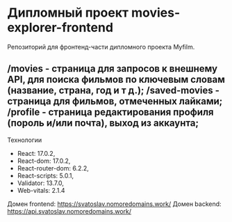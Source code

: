 # Дипломный проект movies-explorer-frontend
Репозиторий для фронтенд-части дипломного проекта Myfilm.

/movies - страница для запросов к внешнему API, для поиска фильмов по ключевым словам (название, страна, год и т д.);
/saved-movies - страница для фильмов, отмеченных лайками;
/profile - страница редактирования профиля (пороль и/или почта), выход из аккаунта;
--------------------------------------------------
Технологии
- React: 17.0.2,
- React-dom: 17.0.2,
- React-router-dom: 6.2.2,
- React-scripts: 5.0.1,
- Validator: 13.7.0,
- Web-vitals: 2.1.4

Домен frontend: https://svatoslav.nomoredomains.work/ 
Домен backend: https://api.svatoslav.nomoredomains.work/
